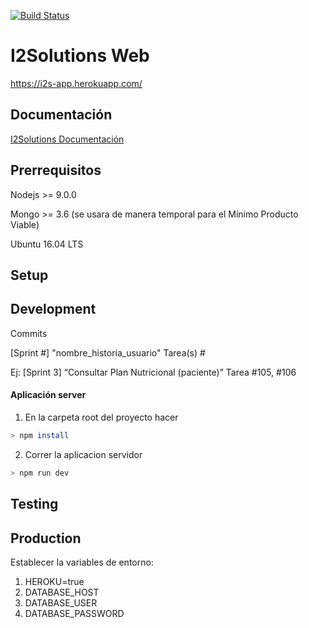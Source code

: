 <!-- https://blog.risingstack.com/
  node-js-project-structure-tutorial-node-js-at-scale/ -->


<!-- development
testing
production -->

[![Build Status](https://travis-ci.org/joelerll/i2solutions-web.svg?branch=master)](https://travis-ci.org/joelerll/i2solutions-web)
<!-- [![Coverage Status](https://coveralls.io/repos/github/joelerll/ppl_app_lab/badge.svg?branch=develop_v2)](https://coveralls.io/github/joelerll/ppl_app_lab?branch=develop_v2)
[![Coverage Status](https://codecov.io/gh/joelerll/ppl_app_lab/branch/develop_v2/graph/badge.svg)](https://codecov.io/gh/joelerll/ppl_app_lab/branch/develop_v2) -->

# I2Solutions Web

https://i2s-app.herokuapp.com/

## Documentación
[I2Solutions Documentación](https://www.gitbook.com/read/book/joelerll95/i2solutions-documentacion)

## Prerrequisitos

Nodejs >= 9.0.0

Mongo >= 3.6 (se usara de manera temporal para el Mínimo Producto Viable)

Ubuntu 16.04 LTS

## Setup


## Development

Commits 

[Sprint #] "nombre_historia_usuario" Tarea(s) #

Ej: [Sprint 3] “Consultar Plan Nutricional (paciente)” Tarea #105, #106

#### Aplicación server

1. En la carpeta root del proyecto hacer

```sh
> npm install
```

2. Correr la aplicacion servidor

```sh
> npm run dev
```

## Testing


## Production

Establecer la variables de entorno:

1. HEROKU=true
2. DATABASE_HOST
3. DATABASE_USER
4. DATABASE_PASSWORD